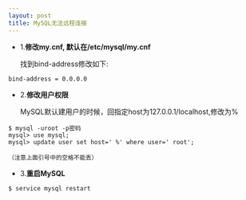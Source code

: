 ```yaml
---
layout: post
title: MySQL无法远程连接
---
```


* 1.**修改my.cnf, 默认在/etc/mysql/my.cnf**  

    找到bind-address修改如下:

```shell
bind-address = 0.0.0.0
```

* 2.**修改用户权限**

    MySQL默认建用户的时候，回指定host为127.0.0.1/localhost,修改为%

```shell
$ mysql -uroot -p密码
mysql> use mysql;
mysql> update user set host=' %' where user=' root';
```
    （注意上面引号中的空格不能丢）

* 3.**重启MySQL**

```shell
$ service mysql restart
```